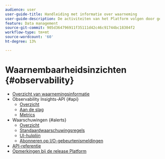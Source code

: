 ```yaml
---
audience: user
user-guide-title: Handleiding met informatie over waarneming
user-guide-description: De activiteiten van het Platform volgen door gebruik te maken van statistische gegevens en meldingen van gebeurtenissen.
feature: Data management
source-git-commit: 905d364796911f35111d42c46c91744bc18304f2
workflow-type: tm+mt
source-wordcount: '60'
ht-degree: 13%

---
```



# Waarnembaarheidsinzichten {#observability}

* [Overzicht van waarnemingsinformatie](./home.md)
* Observability Insights-API {#api}
   * [Overzicht](./api/overview.md)
   * [Aan de slag](./api/getting-started.md)
   * [Metrics](./api/metrics.md)
* Waarschuwingen {#alerts}
   * [Overzicht](./alerts/overview.md)
   * [Standaardwaarschuwingsregels](./alerts/rules.md)
   * [UI-hulplijn](./alerts/ui.md)
   * [Abonneren op I/O-gebeurtenismeldingen](./alerts/subscribe.md)
* [API-referentie](https://www.adobe.io/apis/experienceplatform/home/api-reference.html#!acpdr/swagger-specs/observability-insights.yaml)
* [Opmerkingen bij de release Platform](https://www.adobe.com/go/platform-release-notes-en)